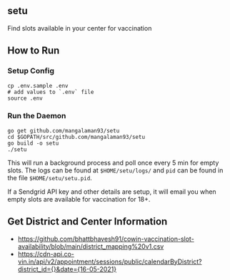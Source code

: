 ## setu

Find slots available in your center for vaccination

## How to Run

### Setup Config

```
cp .env.sample .env
# add values to `.env` file
source .env
```

### Run the Daemon

```
go get github.com/mangalaman93/setu
cd $GOPATH/src/github.com/mangalaman93/setu
go build -o setu
./setu
```

This will run a background process and poll once every 5 min for empty slots.
The logs can be found at `$HOME/setu/logs/` and `pid` can be found in the file
`$HOME/setu/setu.pid`.

If a Sendgrid API key and other details are setup, it will email you when
empty slots are available for vaccination for 18+.

## Get District and Center Information

* https://github.com/bhattbhavesh91/cowin-vaccination-slot-availability/blob/main/district_mapping%20v1.csv
* https://cdn-api.co-vin.in/api/v2/appointment/sessions/public/calendarByDistrict?district_id={}&date={16-05-2021}
